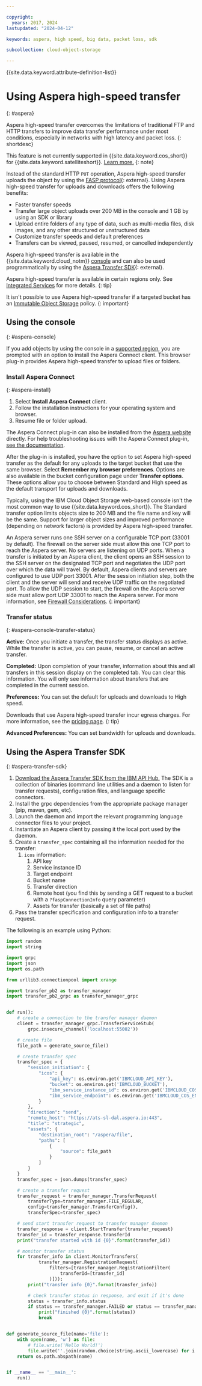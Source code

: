 ```yaml
---

copyright:
  years: 2017, 2024
lastupdated: "2024-04-12"

keywords: aspera, high speed, big data, packet loss, sdk

subcollection: cloud-object-storage

---
```


{{site.data.keyword.attribute-definition-list}}

# Using Aspera high-speed transfer
{: #aspera}

Aspera high-speed transfer overcomes the limitations of traditional FTP and HTTP transfers to improve data transfer performance under most conditions, especially in networks with high latency and packet loss.
{: shortdesc}

This feature is not currently supported in {{site.data.keyword.cos_short}} for {{site.data.keyword.satelliteshort}}. [Learn more.](/docs/cloud-object-storage?topic=cloud-object-storage-about-cos-satellite)
{: note}

Instead of the standard HTTP `PUT` operation, Aspera high-speed transfer uploads the object by using the [FASP protocol](https://www.ibm.com/products/aspera/technology){: external}. Using Aspera high-speed transfer for uploads and downloads offers the following benefits:

- Faster transfer speeds
- Transfer large object uploads over 200 MB in the console and 1 GB by using an SDK or library
- Upload entire folders of any type of data, such as multi-media files, disk images, and any other structured or unstructured data
- Customize transfer speeds and default preferences
- Transfers can be viewed, paused, resumed, or cancelled independently

Aspera high-speed transfer is available in the {{site.data.keyword.cloud_notm}} [console](#aspera-console) and can also be used programmatically by using the [Aspera Transfer SDK](https://developer.ibm.com/apis/catalog/aspera--aspera-transfer-sdk){: external}.

Aspera high-speed transfer is available in certain regions only. See [Integrated Services](/docs/cloud-object-storage/basics?topic=cloud-object-storage-service-availability) for more details.
{: tip}

It isn't possible to use Aspera high-speed transfer if a targeted bucket has an [Immutable Object Storage](/docs/cloud-object-storage?topic=cloud-object-storage-immutable) policy.
{: important}

## Using the console
{: #aspera-console}

If you add objects by using the console in a [supported region](/docs/cloud-object-storage/basics?topic=cloud-object-storage-service-availability), you are prompted with an option to install the Aspera Connect client. This browser plug-in provides Aspera high-speed transfer to upload files or folders.

### Install Aspera Connect
{: #aspera-install}

1. Select **Install Aspera Connect** client.
2. Follow the installation instructions for your operating system and browser.
3. Resume file or folder upload.

The Aspera Connect plug-in can also be installed from the [Aspera website](https://www.ibm.com/aspera/connect/) directly. For help troubleshooting issues with the Aspera Connect plug-in, [see the documentation](https://www.ibm.com/docs/aspera-connect).

After the plug-in is installed, you have the option to set Aspera high-speed transfer as the default for any uploads to the target bucket that use the same browser. Select **Remember my browser preferences**. Options are also available in the bucket configuration page under **Transfer options**. These options allow you to choose between Standard and High speed as the default transport for uploads and downloads.

Typically, using the IBM Cloud Object Storage web-based console isn't the most common way to use {{site.data.keyword.cos_short}}. The Standard transfer option limits objects size to 200 MB and the file name and key will be the same. Support for larger object sizes and improved performance (depending on network factors) is provided by Aspera high-speed transfer.

An Aspera server runs one SSH server on a configurable TCP port (33001 by default). The firewall on the server side must allow this one TCP port to reach the Aspera server. No servers are listening on UDP ports. When a transfer is initiated by an Aspera client, the client opens an SSH session to the SSH server on the designated TCP port and negotiates the UDP port over which the data will travel. By default, Aspera clients and servers are configured to use UDP port 33001. After the session initiation step, both the client and the server will send and receive UDP traffic on the negotiated port. To allow the UDP session to start, the firewall on the Aspera server side must allow port UDP 33001 to reach the Aspera server. For more information, see [Firewall Considerations](https://www.ibm.com/support/pages/firewall-considerations).
{: important}

### Transfer status
{: #aspera-console-transfer-status}

**Active:** Once you initiate a transfer, the transfer status displays as active. While the transfer is active, you can pause, resume, or cancel an active transfer.

**Completed:** Upon completion of your transfer, information about this and all transfers in this session display on the completed tab. You can clear this information. You will only see information about transfers that are completed in the current session.

**Preferences:** You can set the default for uploads and downloads to High speed.

Downloads that use Aspera high-speed transfer incur egress charges. For more information, see the [pricing page](https://cloud.ibm.com/objectstorage/create#pricing).
{: tip}

**Advanced Preferences:** You can set bandwidth for uploads and downloads.

## Using the Aspera Transfer SDK
{: #aspera-transfer-sdk}

1. [Download the Aspera Transfer SDK from the IBM API Hub.](https://developer.ibm.com/apis/catalog/aspera--aspera-transfer-sdk/Introduction) The SDK is a collection of binaries (command line utilities and a daemon to listen for transfer requests), configuration files, and language specific connectors.
2. Install the grpc dependencies from the appropriate package manager (pip, maven, gem, etc).
3. Launch the daemon and import the relevant programming language connector files to your project.
4. Instantiate an Aspera client by passing it the local port used by the daemon.
5. Create a `transfer_spec` containing all the information needed for the transfer:
   1. `icos` information:
      1. API key
      2. Service instance ID
      3. Target endpoint
      4. Bucket name
      5. Transfer direction
      6. Remote host (you find this by sending a GET request to a bucket with a `?faspConnectionInfo` query parameter)
      7. Assets for transfer (basically a set of file paths)
6. Pass the transfer specification and configuration info to a transfer request.

The following is an example using Python:

```py
import random
import string

import grpc
import json
import os.path

from urllib3.connectionpool import xrange

import transfer_pb2 as transfer_manager
import transfer_pb2_grpc as transfer_manager_grpc


def run():
    # create a connection to the transfer manager daemon
    client = transfer_manager_grpc.TransferServiceStub(
        grpc.insecure_channel('localhost:55002'))

    # create file
    file_path = generate_source_file()

    # create transfer spec
    transfer_spec = {
        "session_initiation": {
            "icos": {
                "api_key": os.environ.get('IBMCLOUD_API_KEY'),
                "bucket": os.environ.get('IBMCLOUD_BUCKET'),
                "ibm_service_instance_id": os.environ.get('IBMCLOUD_COS_INSTANCE'),
                "ibm_service_endpoint": os.environ.get('IBMCLOUD_COS_ENDPOINT')
            }
        },
        "direction": "send",
        "remote_host": "https://ats-sl-dal.aspera.io:443",
        "title": "strategic",
        "assets": {
            "destination_root": "/aspera/file",
            "paths": [
                {
                    "source": file_path
                }
            ]
        }
    }
    transfer_spec = json.dumps(transfer_spec)

    # create a transfer request
    transfer_request = transfer_manager.TransferRequest(
        transferType=transfer_manager.FILE_REGULAR,
        config=transfer_manager.TransferConfig(),
        transferSpec=transfer_spec)

    # send start transfer request to transfer manager daemon
    transfer_response = client.StartTransfer(transfer_request)
    transfer_id = transfer_response.transferId
    print("transfer started with id {0}".format(transfer_id))

    # monitor transfer status
    for transfer_info in client.MonitorTransfers(
            transfer_manager.RegistrationRequest(
                filters=[transfer_manager.RegistrationFilter(
                    transferId=[transfer_id]
                )])):
        print("transfer info {0}".format(transfer_info))

        # check transfer status in response, and exit if it's done
        status = transfer_info.status
        if status == transfer_manager.FAILED or status == transfer_manager.COMPLETED:
            print("finished {0}".format(status))
            break


def generate_source_file(name='file'):
    with open(name, 'w') as file:
        # file.write('Hello World!')
        file.write(''.join(random.choice(string.ascii_lowercase) for i in xrange(10 ** 10)))
    return os.path.abspath(name)


if __name__ == '__main__':
    run()
```
